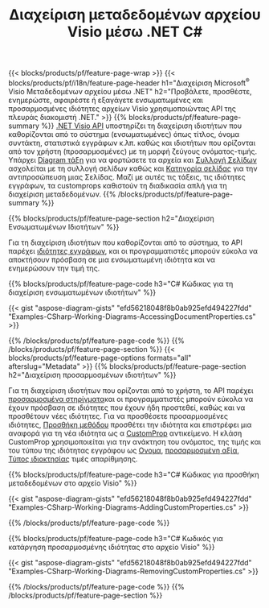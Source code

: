 ﻿---
title: Διαχείριση μεταδεδομένων αρχείου Visio μέσω .NET C#
url: /el/net/metadata/
description: Προβολή, προσθήκη, επεξεργασία, αφαίρεση ή εξαγωγή μεταδεδομένων αρχείων Visio με λίγες μόνο γραμμές κώδικα C#
---
{{< blocks/products/pf/feature-page-wrap >}}
{{< blocks/products/pf/i18n/feature-page-header h1="Διαχείριση Microsoft<sup>&reg;</sup> Visio Μεταδεδομένων αρχείου μέσω .NET" h2="Προβάλετε, προσθέστε, ενημερώστε, αφαιρέστε ή εξαγάγετε ενσωματωμένες και προσαρμοσμένες ιδιότητες αρχείων Visio χρησιμοποιώντας API της πλευράς διακομιστή .NET." >}}
{{% blocks/products/pf/feature-page-summary %}}
[.NET Visio API](/diagram/net/) υποστηρίζει τη διαχείριση ιδιοτήτων που καθορίζονται από το σύστημα (ενσωματωμένες) όπως τίτλος, όνομα συντάκτη, στατιστικά εγγράφων κ.λπ. καθώς και ιδιοτήτων που ορίζονται από τον χρήστη (προσαρμοσμένες) με τη μορφή ζεύγους ονόματος-τιμής. Υπάρχει [Diagram τάξη](https://apireference.aspose.com/diagram/net/aspose.diagram/diagram) για να φορτώσετε τα αρχεία και [Συλλογή Σελίδων](https://apireference.aspose.com/diagram/net/aspose.diagram/pagecollection) ασχολείται με τη συλλογή σελίδων καθώς και [Κατηγορία σελίδας](https://apireference.aspose.com/diagram/net/aspose.diagram/page) για την αντιπροσώπευση μιας Σελίδας. Μαζί με αυτές τις τάξεις, τις ιδιότητες εγγράφων, τα customprops καθιστούν τη διαδικασία απλή για τη διαχείριση μεταδεδομένων. 
{{% /blocks/products/pf/feature-page-summary %}}

{{% blocks/products/pf/feature-page-section h2="Διαχείριση Ενσωματωμένων Ιδιοτήτων" %}}

Για τη διαχείριση ιδιοτήτων που καθορίζονται από το σύστημα, το API παρέχει [ιδιότητες εγγράφων](https://apireference.aspose.com/diagram/net/aspose.diagram/documentproperties), και οι προγραμματιστές μπορούν εύκολα να αποκτήσουν πρόσβαση σε μια ενσωματωμένη ιδιότητα και να ενημερώσουν την τιμή της. 

{{% blocks/products/pf/feature-page-code h3="C# Κώδικας για τη διαχείριση ενσωματωμένων ιδιοτήτων" %}}

{{< gist "aspose-diagram-gists" "efd56218048f8b0ab925efd494227fdd" "Examples-CSharp-Working-Diagrams-AccessingDocumentProperties.cs" >}}

{{% /blocks/products/pf/feature-page-code %}}
{{% /blocks/products/pf/feature-page-section %}}
{{< blocks/products/pf/feature-page-options formats="all" afterslug="Metadata" >}}
{{% blocks/products/pf/feature-page-section h2="Διαχείριση προσαρμοσμένων ιδιοτήτων" %}}

Για τη διαχείριση ιδιοτήτων που ορίζονται από το χρήστη, το API παρέχει [προσαρμοσμένα στηρίγματα](https://apireference.aspose.com/diagram/net/aspose.diagram/documentproperties/properties/customprops)και οι προγραμματιστές μπορούν εύκολα να έχουν πρόσβαση σε ιδιότητες που έχουν ήδη προστεθεί, καθώς και να προσθέτουν νέες ιδιότητες. Για να προσθέσετε προσαρμοσμένες ιδιότητες, [Προσθήκη μεθόδου](https://apireference.aspose.com/diagram/net/aspose.diagram/custompropcollection/methods/add)  προσθέτει την ιδιότητα και επιστρέφει μια αναφορά για τη νέα ιδιότητα ως α [CustomProp](https://apireference.aspose.com/diagram/net/aspose.diagram/customprop) αντικείμενο. Η κλάση CustomProp χρησιμοποιείται για την ανάκτηση του ονόματος, της τιμής και του τύπου της ιδιότητας εγγράφου ως [Ονομα](https://apireference.aspose.com/diagram/net/aspose.diagram/customprop/properties/name), [προσαρμοσμένη αξία](https://apireference.aspose.com/diagram/net/aspose.diagram/customprop/properties/customvalue), [Τύπος ιδιοκτησίας](https://apireference.aspose.com/diagram/net/aspose.diagram/customprop/properties/proptype) τιμές απαρίθμησης. 
 
{{% blocks/products/pf/feature-page-code h3="C# Κώδικας για προσθήκη μεταδεδομένων στο αρχείο Visio" %}}

{{< gist "aspose-diagram-gists" "efd56218048f8b0ab925efd494227fdd" "Examples-CSharp-Working-Diagrams-AddingCustomProperties.cs" >}}

{{% /blocks/products/pf/feature-page-code %}}


{{% blocks/products/pf/feature-page-code h3="C# Κωδικός για κατάργηση προσαρμοσμένης ιδιότητας στο αρχείο Visio" %}}

{{< gist "aspose-diagram-gists" "efd56218048f8b0ab925efd494227fdd" "Examples-CSharp-Working-Diagrams-RemovingCustomProperties.cs" >}}

{{% /blocks/products/pf/feature-page-code %}}
{{% /blocks/products/pf/feature-page-section %}}

